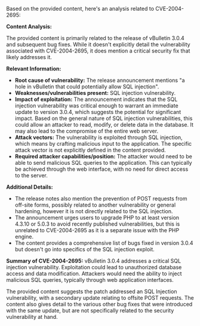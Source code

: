 Based on the provided content, here's an analysis related to CVE-2004-2695:

**Content Analysis:**

The provided content is primarily related to the release of vBulletin 3.0.4 and subsequent bug fixes. While it doesn't explicitly detail the vulnerability associated with CVE-2004-2695, it does mention a critical security fix that likely addresses it.

**Relevant Information:**

*   **Root cause of vulnerability:** The release announcement mentions "a hole in vBulletin that could potentially allow SQL injection".
*   **Weaknesses/vulnerabilities present:** SQL injection vulnerability.
*   **Impact of exploitation:** The announcement indicates that the SQL injection vulnerability was critical enough to warrant an immediate update to version 3.0.4, which suggests the potential for significant impact.  Based on the general nature of SQL injection vulnerabilities, this could allow an attacker to read, modify, or delete data in the database. It may also lead to the compromise of the entire web server.
*   **Attack vectors:** The vulnerability is exploited through SQL injection, which means by crafting malicious input to the application. The specific attack vector is not explicitly defined in the content provided.
*   **Required attacker capabilities/position:** The attacker would need to be able to send malicious SQL queries to the application. This can typically be achieved through the web interface, with no need for direct access to the server.

**Additional Details:**

*   The release notes also mention the prevention of POST requests from off-site forms, possibly related to another vulnerability or general hardening, however it is not directly related to the SQL injection.
*   The announcement urges users to upgrade PHP to at least version 4.3.10 or 5.0.3 to avoid recently published vulnerabilities, but this is unrelated to CVE-2004-2695 as it is a separate issue with the PHP engine.
*   The content provides a comprehensive list of bugs fixed in version 3.0.4 but doesn't go into specifics of the SQL injection exploit.

**Summary of CVE-2004-2695:**
vBulletin 3.0.4 addresses a critical SQL injection vulnerability. Exploitation could lead to unauthorized database access and data modification. Attackers would need the ability to inject malicious SQL queries, typically through web application interfaces.

The provided content suggests the patch addressed an SQL Injection vulnerability, with a secondary update relating to offsite POST requests.  The content also gives detail to the various other bug fixes that were introduced with the same update, but are not specifically related to the security vulnerability at hand.
